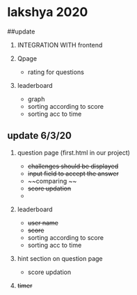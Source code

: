 # lakshya 2020

##update

1. INTEGRATION WITH frontend

2. Qpage
   - rating for questions

3. leaderboard
   - graph
   - sorting according to score
   - sorting acc to time





## update 6/3/20

1. question page (first.html in our project)
   - ~~challenges should be displayed~~
   - ~~input field to accept the answer~~
   - ~~comparing ~~
   - ~~score updation~~
   - 

2. leaderboard
   - ~~user name~~
   - ~~score~~
   - sorting according to score
   - sorting acc to time

3. hint section on question page
   - score updation

4. ~~timer~~


